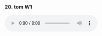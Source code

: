 <h3>20. tom W1</h3>
<audio controls controlsList="nodownload">
  <source src="tom W1.mp3" type="audio/mpeg">

